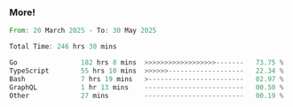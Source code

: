 ### More!
 <!--START_SECTION:waka-->

```rust
From: 20 March 2025 - To: 30 May 2025

Total Time: 246 hrs 30 mins

Go                182 hrs 8 mins  >>>>>>>>>>>>>>>>>>-------   73.75 %
TypeScript        55 hrs 10 mins  >>>>>>-------------------   22.34 %
Bash              7 hrs 19 mins   >------------------------   02.97 %
GraphQL           1 hr 13 mins    -------------------------   00.50 %
Other             27 mins         -------------------------   00.19 %
```

<!--END_SECTION:waka-->
